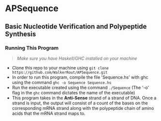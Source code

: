  # APSequence
## Basic Nucleotide Verification and Polypeptide Synthesis


### Running This Program

> *Make sure you have Haskell/GHC installed on your machine*

- Clone this repo to your machine using ```git clone https://github.com/WalkerRout/APSequence.git```
- In order to run this program, compile the file 'Sequence.hs' with ghc using the command ``` ghc -o Sequence Sequence.hs ```
- Run the executable created using the command ``` ./Sequence ``` (The '-o' flag in the ``` ghc ``` command dictates the name of the executable)
- This program takes in the **Anti-Sense** strand of a strand of DNA. Once a strand is input, the output will consist of a count of the bases on the corresponding mRNA strand along with the polypeptide chain of amino acids that the mRNA strand maps to.



